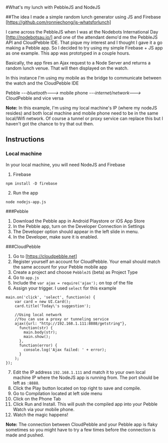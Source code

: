 #What's my lunch with PebbleJS and NodeJS

##The idea
I made a simple random lunch generator using JS and Firebase [https://github.com/ronniechong/js-whatsforlunch]

I came across the PebbleJS when I was at the Nodebots International Day [http://nodebotsau.io/] and one of the attendant demo'd me the PebbleJS API and CloudPebble IDE. That pique my interest and I thought I gave it a go making a Pebble app. So I decided to try using my simple Firebase + JS app as one example. This app was prototyped in a couple hours.

Basically, the app fires an Ajax request to a Node Server and returns a random lunch venue. That will then displayed on the watch.

In this instance I'm using my mobile as the bridge to communicate between the watch and the CloudPebble IDE

Pebble *---bluetooth--->* mobile phone *---internet/network--->* CloudPebble
and vice versa

**Note:** In this example, I'm using my local machine's IP (where my nodeJS resides) and both local machine and mobile phone need to be in the same local/Wifi network. Of course a tunnel or proxy service can replace this but I haven't got the chance to try that out then.

## Instructions

### Local machine
In your local machine, you will need NodeJS and Firebase

1. Firebase
```
npm install -D firebase
```

2. Run the app
```
node nodejs-app.js
```

###Pebble
1. Download the Pebble app in Android Playstore or iOS App Store
2. In the Pebble app, turn on the Developer Connection in Settings
3. The Developer option should appear in the left slide in menu.
4. In the Developer, make sure it is enabled.

###CloudPebble
1. Go to [https://cloudpebble.net]
2. Register yourself an account for CloudPebble. Your email should match the same account for your Pebble mobile app
3. Create a project and choose ```PebbleJS``` (beta) as Project Type
4. Go to ```app.js```
5. Include the ```var ajax = require('ajax');``` on top of the file
6. Assign your trigger. I used ```select``` for this example
```
main.on('click', 'select', function(e) {
    var card = new UI.Card();
    card.title('Today\'s suggestion');

    //Using local network
    //You can use a proxy or tunneling service
    ajax({url: "http://192.168.1.111:8888/getstring"},
      function(str) {
        main.body(str);
        main.show();
      },
      function(error) {
        console.log('Ajax failed: ' + error);
      }
    );
});
```
7. Edit the IP address ```192.168.1.111``` and match it to your own local machine IP where the NodeJS app is running from. The port should be left as ```:8888```.
8. Click the Play button located on top right to save and compile.
9. Go to Compilation located at left side menu
10. Click on the Phone Tab
11. Click Run and Install. This will push the compiled app into your Pebble Watch via your mobile phone.
12. Watch the magic happens!

**Note:** The connection between CloudPebble and your Pebble app is flaky sometimes so you might have to try a few times before the connection is made and pushed.



